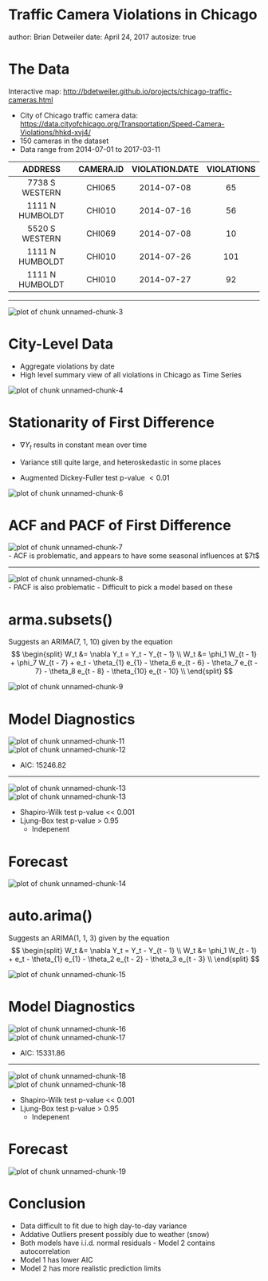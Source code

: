 Traffic Camera Violations in Chicago
========================================================
author: Brian Detweiler
date: April 24, 2017
autosize: true

The Data
========================================================





Interactive map: <http://bdetweiler.github.io/projects/chicago-traffic-cameras.html>

- City of Chicago traffic camera data: <https://data.cityofchicago.org/Transportation/Speed-Camera-Violations/hhkd-xvj4/>
- 150 cameras in the dataset
- Data range from 2014-07-01 to 2017-03-11


|     ADDRESS     | CAMERA.ID | VIOLATION.DATE | VIOLATIONS |
|:---------------:|:---------:|:--------------:|:----------:|
| 7738 S WESTERN  |  CHI065   |   2014-07-08   |     65     |
| 1111 N HUMBOLDT |  CHI010   |   2014-07-16   |     56     |
| 5520 S WESTERN  |  CHI069   |   2014-07-08   |     10     |
| 1111 N HUMBOLDT |  CHI010   |   2014-07-26   |    101     |
| 1111 N HUMBOLDT |  CHI010   |   2014-07-27   |     92     |
***
<img src="Detweiler-STAT-8446-Final-Project-figure/unnamed-chunk-3-1.png" title="plot of chunk unnamed-chunk-3" alt="plot of chunk unnamed-chunk-3" style="display: block; margin: auto;" />

City-Level Data
========================================================

- Aggregate violations by date
- High level summary view of all violations in Chicago as Time Series

<img src="Detweiler-STAT-8446-Final-Project-figure/unnamed-chunk-4-1.png" title="plot of chunk unnamed-chunk-4" alt="plot of chunk unnamed-chunk-4" style="display: block; margin: auto;" />

Stationarity of First Difference
========================================================

- $\nabla Y_t$ results in constant mean over time
- Variance still quite large, and heteroskedastic in some places



- Augmented Dickey-Fuller test p-value $< 0.01$

<img src="Detweiler-STAT-8446-Final-Project-figure/unnamed-chunk-6-1.png" title="plot of chunk unnamed-chunk-6" alt="plot of chunk unnamed-chunk-6" style="display: block; margin: auto;" />

ACF and PACF of First Difference
========================================================
<img src="Detweiler-STAT-8446-Final-Project-figure/unnamed-chunk-7-1.png" title="plot of chunk unnamed-chunk-7" alt="plot of chunk unnamed-chunk-7" style="display: block; margin: auto;" />
- ACF is problematic, and appears to have some seasonal influences at $7t$

***

<img src="Detweiler-STAT-8446-Final-Project-figure/unnamed-chunk-8-1.png" title="plot of chunk unnamed-chunk-8" alt="plot of chunk unnamed-chunk-8" style="display: block; margin: auto;" />
- PACF is also problematic
- Difficult to pick a model based on these


arma.subsets()
========================================================

Suggests an ARIMA(7, 1, 10) given by the equation
$$
\begin{split}
  W_t &= \nabla Y_t = Y_t - Y_{t - 1} \\
  W_t &= \phi_1 W_{t - 1} + \phi_7 W_{t - 7} + e_t - \theta_{1} e_{1} - \theta_6 e_{t - 6} - \theta_7 e_{t - 7} - \theta_8 e_{t - 8} - \theta_{10} e_{t - 10} \\
\end{split}
$$

<img src="Detweiler-STAT-8446-Final-Project-figure/unnamed-chunk-9-1.png" title="plot of chunk unnamed-chunk-9" alt="plot of chunk unnamed-chunk-9" style="display: block; margin: auto;" />



Model Diagnostics
========================================================

<img src="Detweiler-STAT-8446-Final-Project-figure/unnamed-chunk-11-1.png" title="plot of chunk unnamed-chunk-11" alt="plot of chunk unnamed-chunk-11" style="display: block; margin: auto;" />
<img src="Detweiler-STAT-8446-Final-Project-figure/unnamed-chunk-12-1.png" title="plot of chunk unnamed-chunk-12" alt="plot of chunk unnamed-chunk-12" style="display: block; margin: auto;" />

- AIC: 15246.82

***

<img src="Detweiler-STAT-8446-Final-Project-figure/unnamed-chunk-13-1.png" title="plot of chunk unnamed-chunk-13" alt="plot of chunk unnamed-chunk-13" style="display: block; margin: auto;" /><img src="Detweiler-STAT-8446-Final-Project-figure/unnamed-chunk-13-2.png" title="plot of chunk unnamed-chunk-13" alt="plot of chunk unnamed-chunk-13" style="display: block; margin: auto;" />

- Shapiro-Wilk test p-value  << 0.001
- Ljung-Box test p-value > 0.95 
  - Indepenent


Forecast
========================================================
<img src="Detweiler-STAT-8446-Final-Project-figure/unnamed-chunk-14-1.png" title="plot of chunk unnamed-chunk-14" alt="plot of chunk unnamed-chunk-14" style="display: block; margin: auto;" />

auto.arima()
========================================================

Suggests an ARIMA(1, 1, 3) given by the equation
$$
\begin{split}
  W_t &= \nabla Y_t = Y_t - Y_{t - 1} \\
  W_t &= \phi_1 W_{t - 1} + e_t - \theta_{1} e_{1} - \theta_2 e_{t - 2} - \theta_3 e_{t - 3} \\
\end{split}
$$

<img src="Detweiler-STAT-8446-Final-Project-figure/unnamed-chunk-15-1.png" title="plot of chunk unnamed-chunk-15" alt="plot of chunk unnamed-chunk-15" style="display: block; margin: auto;" />


Model Diagnostics
========================================================

<img src="Detweiler-STAT-8446-Final-Project-figure/unnamed-chunk-16-1.png" title="plot of chunk unnamed-chunk-16" alt="plot of chunk unnamed-chunk-16" style="display: block; margin: auto;" />

<img src="Detweiler-STAT-8446-Final-Project-figure/unnamed-chunk-17-1.png" title="plot of chunk unnamed-chunk-17" alt="plot of chunk unnamed-chunk-17" style="display: block; margin: auto;" />

- AIC: 15331.86

***

<img src="Detweiler-STAT-8446-Final-Project-figure/unnamed-chunk-18-1.png" title="plot of chunk unnamed-chunk-18" alt="plot of chunk unnamed-chunk-18" style="display: block; margin: auto;" /><img src="Detweiler-STAT-8446-Final-Project-figure/unnamed-chunk-18-2.png" title="plot of chunk unnamed-chunk-18" alt="plot of chunk unnamed-chunk-18" style="display: block; margin: auto;" />

- Shapiro-Wilk test p-value  << 0.001
- Ljung-Box test p-value > 0.95 
  - Indepenent


Forecast
========================================================
<img src="Detweiler-STAT-8446-Final-Project-figure/unnamed-chunk-19-1.png" title="plot of chunk unnamed-chunk-19" alt="plot of chunk unnamed-chunk-19" style="display: block; margin: auto;" />


Conclusion
========================================================

- Data difficult to fit due to high day-to-day variance
- Addative Outliers present possibly due to weather (snow)
- Both models have i.i.d. normal residuals - Model 2 contains autocorrelation
- Model 1 has lower AIC
- Model 2 has more realistic prediction limits
